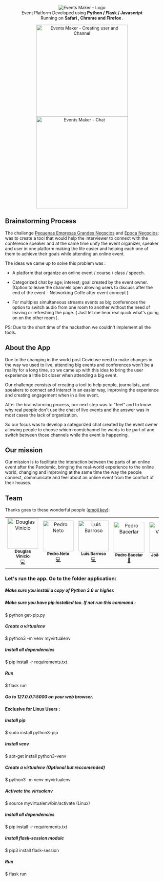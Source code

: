 <!-- header section -->
<p align="center">
  <img  alt="Events Maker  - Logo" src="https://trello-attachments.s3.amazonaws.com/5eab8674a86a907c46dbf222/960x140/e670d082b4cd2f0cd33c574185e99ffb/title-gh2.png" height="auto" /><br/>
  <span>Event Platform Developed using <b> Python / Flask / Javascript </b></span><br/>
  <span>Running on <b>Safari , Chrome and Firefox </b>. </span><br/>
</p>

<!-- show case/gif section -->
<p align="center">
    <img alt="Events Maker - Creating user and Channel " height="300" src="https://media.giphy.com/media/cO8Nom4LZTIn0K6Da0/giphy.gif" />
    <img alt="Events Maker - Chat " height="300" src="https://media.giphy.com/media/IdINDyTVdNh36NZ6Ng/giphy.gif" />

  </a>
</p>

## Brainstorming Process 

The challenge [Pequenas Empresas Grandes Negocios](https://g1.globo.com/economia/pme/pequenas-empresas-grandes-negocios/) and [Epoca Negocios](https://epocanegocios.globo.com); was to create a tool that would help the interviewer to connect with the conference speaker and at the same time unify the event organizer, speaker and user in one platform making the life easier and helping each one of them to achieve their goals while attending an online event. 

The ideas we came up to solve this problem was : 

- A platform that organize an online event / course / class / speech.

- Categorized chat by age; interest; goal created by the event owner. 
(Option to leave the channels open allowing users to discuss after the end of the event - Networking Coffe after event concept )

- For multiples simultaneous streams events as big conferences the option to switch audio from one room to another without the need of leaving or refreshing the page. ( Just let me hear real quick what's going on on the other room ). 

PS: Due to the short time of the hackathon we couldn't implement all the tools. 

## About the App

Due to the changing in the world post Covid we need to make changes in the way we used to live,
attending big events and conferences won't be a reality for a long time, so we came up with this idea to bring the user experience a little bit closer when attending a big event. 

Our challenge consists of creating a tool to help people, journalists, and speakers to connect and interact in an easier way, improving the experience and creating engagement when in a live event. 

After the brainstorming process, our next step was to "feel" and to know why real people don't use the chat of live events and the answer was in most cases the lack of organization. 

So our focus was to develop a categorized chat created by the event owner allowing people to choose which room/channel he wants to be part of and switch between those channels while the event is happening. 

## Our mission

Our mission is to facilitate the interaction between the parts of an online event after the Pandemic, bringing the real-world experience to the online world, changing and improving at the same time the way the people connect, communicate and feel about an online event from the comfort of their houses.




## Team

Thanks goes to these wonderful people ([emoji key](https://allcontributors.org/docs/en/emoji-key)):

<!-- ALL-CONTRIBUTORS-LIST:START - Do not remove or modify this section -->
<!-- prettier-ignore -->
<table>
  <tr>
    <td align="center"><a href="https://www.linkedin.com/in/douglasvinicio/"><img src="https://trello-attachments.s3.amazonaws.com/5eab8674a86a907c46dbf222/128x128/72740d1400b95b82bea9ea85b7c1b592/douglasvinicio.png" width="100px;" alt="Douglas Vinicio"/><br /><sub><b>Douglas Vinicio</b></sub></a><br /><a href="https://github.com/douglasvinicio"title="Code">💻</a></td>
    <td align="center"><a href="https://twitter.com/pedrojsn96"><img src="https://i.imgur.com/VuujzeL.jpg" width="100px;" alt="Pedro Neto"/><br /><sub><b>Pedro Neto</b></sub></a><br /><a href="https://github.com/pedrojsn96"title="Code">💻</a></td>
     <td align="center"><a href="https://twitter.com/Barrogostoso"><img src="https://i.imgur.com/7o85nCs.jpg" width="100px;" alt="Luis Barroso"/><br /><sub><b>Luis Barroso</b></sub></a><br /><a href="https://github.com/luismesquita"title="Code">💻</a></td>
    <td align="center"><a href="https://twitter.com/pjbacelar"><img src="https://i.imgur.com/JKy7cll.jpg" width="100px;" alt="Pedro Bacerlar"/><br /><sub><b>Pedro Bacelar</b></sub></a><br /><a href="https://www.behance.net/pjbacelar?tracking_source=search%7Cpjbacelar"title="Design">🎨</a></td>
    <td align="center"><a href="https://twitter.com/caralhojoaum"><img src="https://i.imgur.com/4kGRWdN.jpg" width="100px;" alt="João Ventura"/><br /><sub><b>João Ventura</b></sub></a><br /><a href="https://www.behance.net/joaovntr?tracking_source=search%7Cjo%C3%A3o%20ventura"title="Design">🎨</a></td>
  </tr>
</table>

<!-- ALL-CONTRIBUTORS-LIST:END -->
### Let's run the app.  Go to the folder application:
##### Make sure you install a copy of Python 3.6 or higher.
##### Make sure you have pip installed too. If not run this command : 
$ python get-pip.py
##### Create a virtualenv
$ python3 -m venv myvirtualenv
##### Install all dependencies
$ pip install -r requirements.txt
##### Run
$ flask run
##### Go to 127.0.0.1:5000 on your web browser.

#### Exclusive for Linux Users : 

##### Install pip
$ sudo install python3-pip
##### Install venv
$ apt-get install python3-venv
##### Create a virtualenv (Optional but reccomended)
$ python3 -m venv myvirtualenv
##### Activate the virtualenv
$ source myvirtualenv/bin/activate (Linux)
##### Install all dependencies
$ pip install -r requirements.txt
##### Install flask-session module
$ pip3 install flask-session
##### Run
$ flask run
